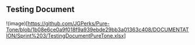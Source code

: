 ## Testing Document
!(image)[https://github.com/JGPerks/Pure-Tone/blob/1b08e6ce0a9f018f9a939ebde29bb3a01363c408/DOCUMENTATION/Sprint%203/TestingDocumentPureTone.xlsx]
